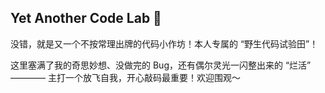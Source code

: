 ## Yet Another Code Lab 👋

没错，就是又一个不按常理出牌的代码小作坊！本人专属的 “野生代码试验田”！

这里塞满了我的奇思妙想、没做完的 Bug，还有偶尔灵光一闪整出来的 “烂活” ———— 主打一个放飞自我，开心敲码最重要！欢迎围观～

<!--
**yacodelab/yacodelab** is a ✨ _special_ ✨ repository because its `README.md` (this file) appears on your GitHub profile.

Here are some ideas to get you started:

- 🔭 I’m currently working on ...
- 🌱 I’m currently learning ...
- 👯 I’m looking to collaborate on ...
- 🤔 I’m looking for help with ...
- 💬 Ask me about ...
- 📫 How to reach me: ...
- 😄 Pronouns: ...
- ⚡ Fun fact: ...
-->
